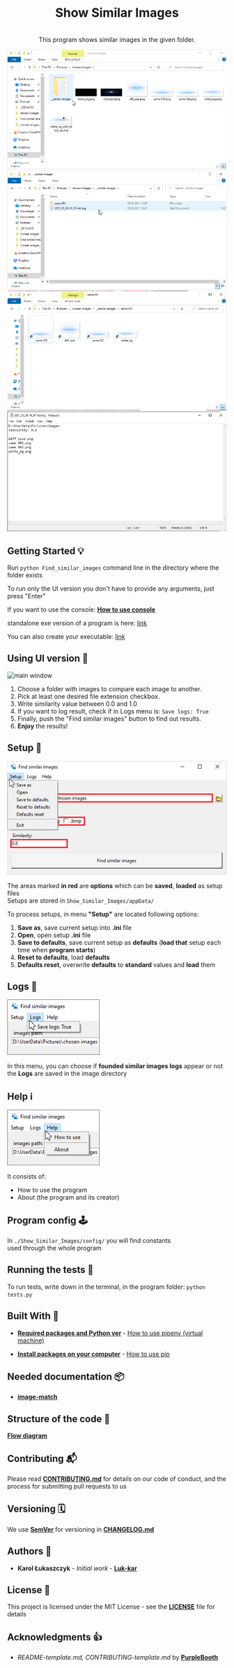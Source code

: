 <h1 align="center">Show Similar Images</h1>

<div align="center">
</br>This program shows similar images in the given folder.  
</br>
</div>

![how_program_works_image_folder](docs/images/how_it_works_001.png)
![how_program_works_similar_image_folder](docs/images/how_it_works_002.png)
![how_program_works_founded_images](docs/images/how_it_works_003.png)
![how_program_works_founded_images_log](docs/images/how_it_works_004.png)

## Getting Started 💡

Run `python Find_similar_images` command line in the directory where the folder exists

To run only the UI version you don't have to provide any arguments, just press "Enter"

If you want to use the console: [**How to use console**](docs/How_to_use_console.md)

standalone exe version of a program is here: [link](https://gofile.io/d/DlYQ0I)

You can also create your executable: [link](https://www.youtube.com/watch?v=UZX5kH72Yx4)

## Using UI version 👀

![main window](docs/images/main_window.png)

1. Choose a folder with images to compare each image to another.
2. Pick at least one desired file extension checkbox.
3. Write similarity value between 0.0 and 1.0
4. If you want to log result, check if in Logs menu is: `Save logs: True`
5. Finally, push the "Find similar images" button to find out results.
6. **Enjoy** the results!

## Setup 💾

![setup menu](docs/images/setup.png)

The areas marked **in red** are **options** which can be **saved**, **loaded** as setup files  
Setups are stored in `Show_Similar_Images/appData/`

To process setups, in menu **"Setup"** are located following options:

1. **Save as**, save current setup into **.ini** file
2. **Open**, open setup **.ini** file
3. **Save to defaults**, save current setup as **defaults** (**load that** setup each time when **program starts**)
4. **Reset to defaults**, load **defaults**
5. **Defaults reset**, overwrite **defaults** to **standard** values and **load** them

## Logs 📜

![logs menu](docs/images/logs.png)

In this menu, you can choose if **founded similar images logs** appear or not  
the **Logs** are saved in the image directory

## Help ℹ️

![help menu](docs/images/help.png)

It consists of:

- How to use the program
- About (the program and its creator)

## Program config 🕹️

In `./Show_Similar_Images/config/` you will find constants  
used through the whole program

## Running the tests 🧪

To run tests, write down in the terminal, in the program folder:
`python tests.py`

## Built With 🧰

- [**Required packages and Python ver**](Pipfile) - [How to use pipenv (virtual machine)](https://pipenv-fork.readthedocs.io/en/latest/basics.html)

- [**Install packages on your computer**](requirements.txt) - [How to use pip](https://pip.pypa.io/en/latest/user_guide/#requirements-files)

## Needed documentation 📦

- [**image-match**](https://image-match.readthedocs.io/en/latest/index.html)

## Structure of the code 🧭

[**Flow diagram**](docs/images/simpified_model_of_program.png)

## Contributing 📬

Please read [**CONTRIBUTING.md**](docs/CONTRIBUTING.md) for details on our code of conduct, and the process for submitting pull requests to us

## Versioning 🗓️

We use [**SemVer**](http://semver.org/) for versioning in [**CHANGELOG.md**](docs/CHANGELOG.md)

## Authors 🎈

- **Karol Łukaszczyk** - _Initial work_ - [**Luk-kar**](https://github.com/Luk-kar)

## License 📜

This project is licensed under the MIT License - see the [**LICENSE**](docs/LICENSE) file for details

## Acknowledgments 👍

- _README-template.md, CONTRIBUTING-template.md_ by [**PurpleBooth**](https://gist.github.com/PurpleBooth)
